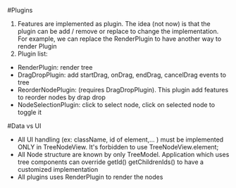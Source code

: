 #Plugins
1. Features are implemented as plugin. The idea (not now) is that the plugin can be add / remove 
or replace to change the implementation. For example, we can replace the RenderPlugin to have another way
to render Plugin
2. Plugin list:
  + RenderPlugin: render tree
  + DragDropPlugin: add startDrag, onDrag, endDrag, cancelDrag events to tree
  + ReorderNodePlugin: (requires DragDropPlugin). This plugin add features to reorder nodes by drap drop
  + NodeSelectionPlugin: click to select node, click on selected node to toggle it
  
#Data vs UI
- All UI handling (ex: className, id of element,... ) must be implemented ONLY in TreeNodeView.
  It's forbidden to use TreeNodeView.element;
- All Node structure are known by only TreeModel. Application which uses tree components can override getId() 
  getChildrenIds() to have a customized implementation
- All plugins uses RenderPlugin to render the nodes

